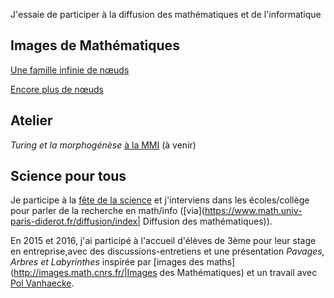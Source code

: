 J'essaie de participer à la diffusion  des mathématiques et de l'informatique



## Images de Mathématiques

[Une famille infinie de nœuds](http://images.math.cnrs.fr/Une-famille-infinie-de-noeuds)

[Encore plus de nœuds](http://images.math.cnrs.fr/Une-famille-infinie-de-noeuds-II.html)


## Atelier

*Turing et la morphogénèse* [à la MMI](https://mmi-lyon.fr/) (à venir)


## Science pour tous

Je participe à la [fête de la science](http://www.fetedelascience.fr/)
et j'interviens dans les écoles/collège pour parler de la recherche en math/info ([via](https://www.math.univ-paris-diderot.fr/diffusion/index| Diffusion des mathématiques)).


En 2015 et 2016, j'ai participé à l'accueil d'élèves de 3ème pour leur stage en entreprise,avec des discussions-entretiens et une présentation _Pavages, Arbres et Labyrinthes_ inspirée par [images des maths](http://images.math.cnrs.fr/|Images des Mathématiques) et un travail avec [Pol Vanhaecke](http://wwwmathlabo.univ-poitiers.fr/~vanhaeck/).
